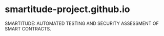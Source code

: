 # smartitude-project.github.io
SMARTITUDE: AUTOMATED TESTING AND SECURITY ASSESSMENT OF SMART CONTRACTS.
